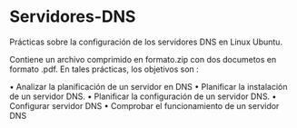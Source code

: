 # Servidores-DNS
Prácticas sobre la configuración de los servidores DNS en Linux Ubuntu.

Contiene un archivo comprimido en formato.zip con dos documetos en formato .pdf. En tales prácticas, los objetivos son : 

•	Analizar la planificación de un servidor en DNS
•	Planificar la instalación de un servidor DNS.
•	Planificar la configuración de un servidor DNS.
•	Configurar servidor DNS
•	Comprobar el funcionamiento de un servidor DNS


